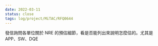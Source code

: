 ```yaml
---
date: 2022-03-11
status: close
tags: log/project/MiTAC/RFQ0644
---
```


發信詢問各單位關於 NRE 的預估細節，看是否能列出來說明怎麼估的。尤其是 APP、SW、DQE

